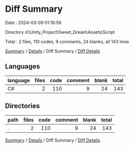 # Diff Summary

Date : 2024-03-09 01:16:59

Directory d:\\Unity_Project\\Sweet_Dream\\Assets\\Script

Total : 2 files,  110 codes, 9 comments, 24 blanks, all 143 lines

[Summary](results.md) / [Details](details.md) / Diff Summary / [Diff Details](diff-details.md)

## Languages
| language | files | code | comment | blank | total |
| :--- | ---: | ---: | ---: | ---: | ---: |
| C# | 2 | 110 | 9 | 24 | 143 |

## Directories
| path | files | code | comment | blank | total |
| :--- | ---: | ---: | ---: | ---: | ---: |
| . | 2 | 110 | 9 | 24 | 143 |

[Summary](results.md) / [Details](details.md) / Diff Summary / [Diff Details](diff-details.md)